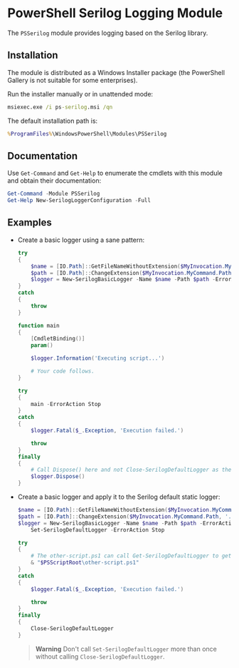 # PowerShell Serilog Logging Module

The `PSSerilog` module provides logging based on the Serilog library.

## Installation

The module is distributed as a Windows Installer package (the PowerShell Gallery is not suitable for some enterprises).

Run the installer manually or in unattended mode:

```bat
msiexec.exe /i ps-serilog.msi /qn
```

The default installation path is:

```bat
%ProgramFiles%\WindowsPowerShell\Modules\PSSerilog
```

## Documentation

Use `Get-Command` and `Get-Help` to enumerate the cmdlets with this module and obtain their documentation:

```powershell
Get-Command -Module PSSerilog
Get-Help New-SerilogLoggerConfiguration -Full
```

## Examples

- Create a basic logger using a sane pattern:

    ```powershell
    try
    {
        $name = [IO.Path]::GetFileNameWithoutExtension($MyInvocation.MyCommand.Name)
        $path = [IO.Path]::ChangeExtension($MyInvocation.MyCommand.Path, '.log')
        $logger = New-SerilogBasicLogger -Name $name -Path $path -ErrorAction Stop
    }
    catch
    {
        throw
    }

    function main
    {
        [CmdletBinding()]
        param()

        $logger.Information('Executing script...')

        # Your code follows.
    }

    try
    {
        main -ErrorAction Stop
    }
    catch
    {
        $logger.Fatal($_.Exception, 'Execution failed.')

        throw
    }
    finally
    {
        # Call Dispose() here and not Close-SerilogDefaultLogger as the instance was not applied to the static logger.
        $logger.Dispose()
    }
    ```

- Create a basic logger and apply it to the Serilog default static logger:

    ```powershell
    $name = [IO.Path]::GetFileNameWithoutExtension($MyInvocation.MyCommand.Name)
    $path = [IO.Path]::ChangeExtension($MyInvocation.MyCommand.Path, '.log')
    $logger = New-SerilogBasicLogger -Name $name -Path $path -ErrorAction Stop |
        Set-SerilogDefaultLogger -ErrorAction Stop

    try
    {
        # The other-script.ps1 can call Get-SerilogDefaultLogger to get a logger configured however necessary.
        & "$PSScriptRoot\other-script.ps1"
    }
    catch
    {
        $logger.Fatal($_.Exception, 'Execution failed.')

        throw
    }
    finally
    {
        Close-SerilogDefaultLogger
    }
    ```

    > **Warning**
    > Don't call `Set-SerilogDefaultLogger` more than once without calling `Close-SerilogDefaultLogger`.